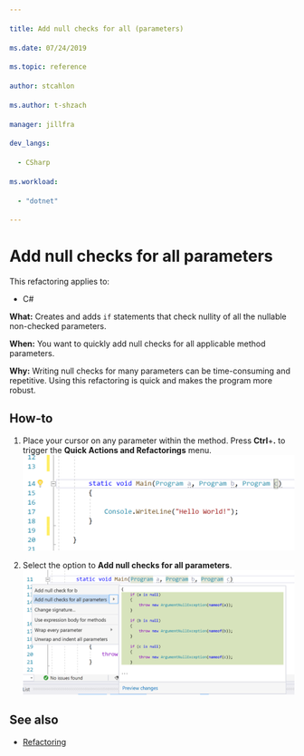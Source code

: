 ```yaml
--- 

title: Add null checks for all (parameters) 

ms.date: 07/24/2019 

ms.topic: reference 

author: stcahlon 

ms.author: t-shzach

manager: jillfra 

dev_langs: 

  - CSharp 

ms.workload:  

  - "dotnet" 

--- 
```


# Add null checks for all parameters 

 

This refactoring applies to: 

 

- C# 

 

**What:** Creates and adds `if` statements that check nullity of all the nullable non-checked parameters. 

 

**When:** You want to quickly add null checks for all applicable method parameters.

 

**Why:** Writing null checks for many parameters can be time-consuming and repetitive. Using this refactoring is quick and makes the program more robust. 

 

## How-to 



1. Place your cursor on any parameter within the method. Press **Ctrl**+**.** to trigger the **Quick Actions and Refactorings** menu.
   ![Quick actions and refactorings](media/add-null-checks-for-all-parameters.png)

2. Select the option to **Add null checks for all parameters**. 
   ![Add null checks for all](media/add-null-checks-for-all.png.png)

 

## See also 

 

- [Refactoring](../refactoring-in-visual-studio.md) 
